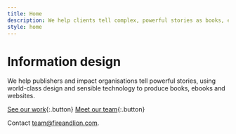 ```yaml
---
title: Home
description: We help clients tell complex, powerful stories as books, ebooks and websites. Our smart, friendly perfectionists provide world-class development, design and production for your content.
style: home
---
```


# Information design

We help publishers and impact organisations tell powerful stories, using world-class design and sensible technology to produce books, ebooks and websites.

[See our work]({{site.baseurl}}/portfolio){:.button}
[Meet our team]({{site.baseurl}}/team){:.button}

Contact [team@fireandlion.com](mailto:team@fireandlion.com).
